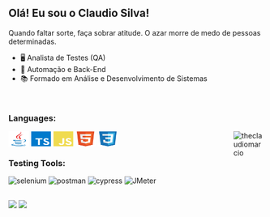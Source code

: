 ## Olá! Eu sou o Claudio Silva!

Quando faltar sorte, faça sobrar atitude. O azar morre de medo de pessoas determinadas.

- 🖥️ Analista de Testes (QA)
- 🤖 Automação e Back-End
- 📚 Formado em Análise e Desenvolvimento de Sistemas
<div align="center">
  <a href="https://github.com/TheClaudioMarcio">
  </a>
</div>
  <div style="display: inline_block"><br>
   <h3 align="left">Languages:</h3>
  <img align="center" alt="Claudio-Java" height="30" width="40" src="https://raw.githubusercontent.com/devicons/devicon/master/icons/java/java-original.svg">
  <img align="center" alt="Claudio-Ts" height="30" width="40" src="https://raw.githubusercontent.com/devicons/devicon/master/icons/typescript/typescript-plain.svg">
  <img align="center" alt="Claudio-Js" height="30" width="40" src="https://raw.githubusercontent.com/devicons/devicon/master/icons/javascript/javascript-plain.svg">
  <img align="center" alt="Claudio-HTML" height="30" width="40" src="https://raw.githubusercontent.com/devicons/devicon/master/icons/html5/html5-original.svg">
  <img align="center" alt="Claudio-CSS" height="30" width="40" src="https://raw.githubusercontent.com/devicons/devicon/master/icons/css3/css3-original.svg">
  <img align="right" alt="theclaudiomarcio" width="60" <img align="right" alt="theclaudiomarcio" width="60" src="https://c.tenor.com/y2JXkY1pXkwAAAAM/cat-computer.gif">
  
  <h3 align="left">Testing Tools:</h3>
  
</a> <img alt="selenium" height="40" width="40" src="https://upload.wikimedia.org/wikipedia/commons/d/d5/Selenium_Logo.png">
</a>  <img alt="postman" height="40" width="40" src="https://www.svgrepo.com/download/354202/postman-icon.svg">
</a> <img alt="cypress" height="40" width="40" src="https://asset.brandfetch.io/idIq_kF0rb/idv3zwmSiY.jpeg">
</a> <img alt="JMeter" height="40" width="40" src="http://cdn2.hubspot.net/hubfs/208250/apachejmeter.jpg">
</div>
  
##
  
<div> 
  <a href = "mailto:@gmail.com"><img src="https://img.shields.io/badge/-Gmail-%23333?style=for-the-badge&logo=gmail&logoColor=white" target="_blank"></a>
  <a href="https://www.linkedin.com/in/claudio-marcio-064816171/" target="_blank"><img src="https://img.shields.io/badge/-LinkedIn-%230077B5?style=for-the-badge&logo=linkedin&logoColor=white" target="_blank"></a> 
</div>
